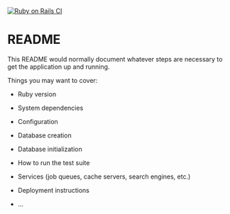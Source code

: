 [![Ruby on Rails CI](https://github.com/joshparkerj/cc-innovation-cloud/actions/workflows/rubyonrails.yml/badge.svg)](https://github.com/joshparkerj/cc-innovation-cloud/actions/workflows/rubyonrails.yml)
# README

This README would normally document whatever steps are necessary to get the
application up and running.

Things you may want to cover:

* Ruby version

* System dependencies

* Configuration

* Database creation

* Database initialization

* How to run the test suite

* Services (job queues, cache servers, search engines, etc.)

* Deployment instructions

* ...
